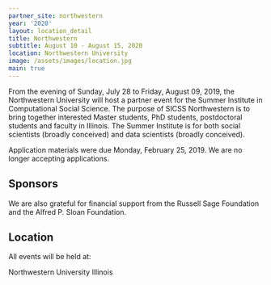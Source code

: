```yaml
---
partner_site: northwestern
year: '2020'
layout: location_detail
title: Northwestern
subtitle: August 10 - August 15, 2020
location: Northwestern University
image: /assets/images/location.jpg
main: true
---
```


From the evening of Sunday, July 28 to Friday, August 09, 2019, the Northwestern University will host a partner event for the Summer Institute in Computational Social Science. The purpose of SICSS Northwestern is to bring together interested Master students, PhD students, postdoctoral students and faculty in Illinois. The Summer Institute is for both social scientists (broadly conceived) and data scientists (broadly conceived).

Application materials were due Monday, February 25, 2019. We are no longer accepting applications.

## Sponsors

We are also grateful for financial support from the Russell Sage Foundation and the Alfred P. Sloan Foundation.

## Location

All events will be held at:

Northwestern University
Illinois
